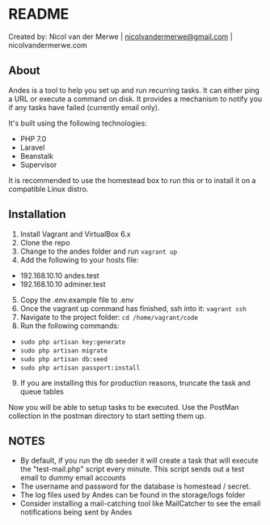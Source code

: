 # README

Created by: Nicol van der Merwe | nicolvandermerwe@gmail.com | nicolvandermerwe.com

## About

Andes is a tool to help you set up and run recurring tasks. It can either ping a URL or execute a command on disk. It provides a mechanism to notify you if any tasks have failed (currently email only).

It's built using the following technologies:
 - PHP 7.0
 - Laravel
 - Beanstalk
 - Supervisor

It is recommended to use the homestead box to run this or to install it on a compatible Linux distro.

## Installation

1. Install Vagrant and VirtualBox 6.x
2. Clone the repo
3. Change to the andes folder and run `vagrant up`
4. Add the following to your hosts file:
  - 192.168.10.10  andes.test
  - 192.168.10.10  adminer.test
5. Copy the .env.example file to .env
6. Once the vagrant up command has finished, ssh into it: `vagrant ssh`
7. Navigate to the project folder: `cd /home/vagrant/code`
8. Run the following commands:
  - `sudo php artisan key:generate`
  - `sudo php artisan migrate`
  - `sudo php artisan db:seed `
  - `sudo php artisan passport:install`
9. If you are installing this for production reasons, truncate the task and queue tables

Now you will be able to setup tasks to be executed. Use the PostMan collection in the postman directory to start setting them up.

## NOTES 
 - By default, if you run the db seeder it will create a task that will execute the "test-mail.php" script every minute. This script sends out a test email to dummy email accounts
 - The username and password for the database is homestead / secret.
 - The log files used by Andes can be found in the storage/logs folder
 - Consider installing a mail-catching tool like MailCatcher to see the email notifications being sent by Andes
